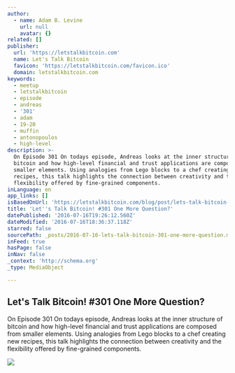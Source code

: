 ```yaml
---
author:
  - name: Adam B. Levine
    url: null
    avatar: {}
related: []
publisher:
  url: 'https://letstalkbitcoin.com'
  name: Let's Talk Bitcoin
  favicon: 'https://letstalkbitcoin.com/favicon.ico'
  domain: letstalkbitcoin.com
keywords:
  - meetup
  - letstalkbitcoin
  - episode
  - andreas
  - '301'
  - adam
  - 19-20
  - muffin
  - antonopoulos
  - high-level
description: >-
  On Episode 301 On todays episode, Andreas looks at the inner structure of
  bitcoin and how high-level financial and trust applications are composed from
  smaller elements. Using analogies from Lego blocks to a chef creating new
  recipes, this talk highlights the connection between creativity and the
  flexibility offered by fine-grained components.
inLanguage: en
app_links: []
isBasedOnUrl: 'https://letstalkbitcoin.com/blog/post/lets-talk-bitcoin-301-one-more-question'
title: 'Let''s Talk Bitcoin! #301 One More Question?'
datePublished: '2016-07-16T19:26:12.560Z'
dateModified: '2016-07-16T18:36:37.118Z'
starred: false
sourcePath: _posts/2016-07-16-lets-talk-bitcoin-301-one-more-question.md
inFeed: true
hasPage: false
inNav: false
_context: 'http://schema.org'
_type: MediaObject

---
```

<article style=""><h1>Let's Talk Bitcoin! #301 One More Question?</h1><p>On Episode 301 On todays episode, Andreas looks at the inner structure of bitcoin and how high-level financial and trust applications are composed from smaller elements. Using analogies from Lego blocks to a chef creating new recipes, this talk highlights the connection between creativity and the flexibility offered by fine-grained components.</p><img src="https://letstalkbitcoin.com/files/blogs/1863-4f0d192620f7cabaccd5613cc4c8b1b31fb001567eae80a6300b873be723748a.jpg" /></article>